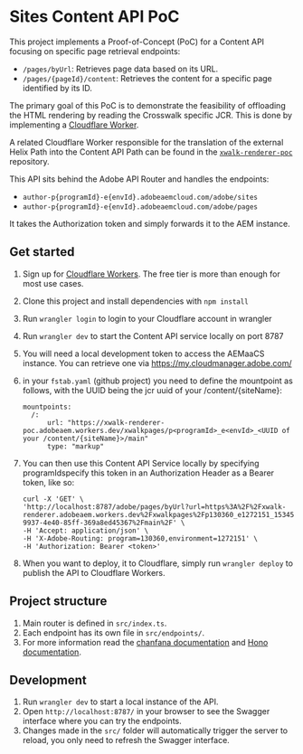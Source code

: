 # Sites Content API PoC

This project implements a Proof-of-Concept (PoC) for a Content API focusing on specific page retrieval endpoints:

*   `/pages/byUrl`: Retrieves page data based on its URL.
*   `/pages/{pageId}/content`: Retrieves the content for a specific page identified by its ID.

The primary goal of this PoC is to demonstrate the feasibility of offloading the HTML rendering by reading the Crosswalk specific JCR. This is done by implementing a [Cloudflare Worker](https://workers.cloudflare.com/).

A related Cloudflare Worker responsible for the translation of the external Helix Path into the Content API Path can be found in the [`xwalk-renderer-poc`](https://github.com/adobe-rnd/xwalk-renderer-poc) repository.

This API sits behind the Adobe API Router and handles the endpoints:
* `author-p{programId}-e{envId}.adobeaemcloud.com/adobe/sites`
* `author-p{programId}-e{envId}.adobeaemcloud.com/adobe/pages`

It takes the Authorization token and simply forwards it to the AEM instance. 

## Get started

1. Sign up for [Cloudflare Workers](https://workers.dev). The free tier is more than enough for most use cases.
2. Clone this project and install dependencies with `npm install`
3. Run `wrangler login` to login to your Cloudflare account in wrangler
4. Run `wrangler dev` to start the Content API service locally on port 8787
5. You will need a local development token to access the AEMaaCS instance. You can retrieve one via https://my.cloudmanager.adobe.com/
6. in your `fstab.yaml` (github project) you need to define the mountpoint as follows, with the UUID being the jcr uuid of your /content/{siteName}:
   
   ```
   mountpoints:
     /:
         url: "https://xwalk-renderer-poc.adobeaem.workers.dev/xwalkpages/p<programId>_e<envId>_<UUID of your /content/{siteName}>/main"
         type: "markup"   
   ```
6. You can then use this Content API Service locally by specifying programIdspecify this token in an Authorization Header as a Bearer token, like so:

    ```
    curl -X 'GET' \
    'http://localhost:8787/adobe/pages/byUrl?url=https%3A%2F%2Fxwalk-renderer.adobeaem.workers.dev%2Fxwalkpages%2Fp130360_e1272151_1534567d-9937-4e40-85ff-369a8ed45367%2Fmain%2F' \
    -H 'Accept: application/json' \
    -H 'X-Adobe-Routing: program=130360,environment=1272151' \
    -H 'Authorization: Bearer <token>'
    ```

5. When you want to deploy, it to Cloudflare, simply run `wrangler deploy` to publish the API to Cloudflare Workers.

## Project structure

1. Main router is defined in `src/index.ts`.
2. Each endpoint has its own file in `src/endpoints/`.
3. For more information read the [chanfana documentation](https://chanfana.pages.dev/) and [Hono documentation](https://hono.dev/docs).

## Development

1. Run `wrangler dev` to start a local instance of the API.
2. Open `http://localhost:8787/` in your browser to see the Swagger interface where you can try the endpoints.
3. Changes made in the `src/` folder will automatically trigger the server to reload, you only need to refresh the Swagger interface.
